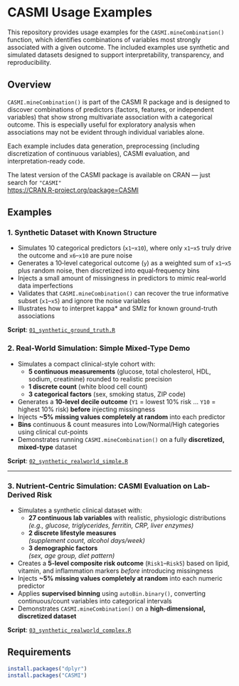 # CASMI Usage Examples

This repository provides usage examples for the `CASMI.mineCombination()` function, which identifies combinations of variables most strongly associated with a given outcome. The included examples use synthetic and simulated datasets designed to support interpretability, transparency, and reproducibility.

## Overview

`CASMI.mineCombination()` is part of the CASMI R package and is designed to discover combinations of predictors (factors, features, or independent variables) that show strong multivariate association with a categorical outcome. This is especially useful for exploratory analysis when associations may not be evident through individual variables alone.

Each example includes data generation, preprocessing (including discretization of continuous variables), CASMI evaluation, and interpretation-ready code.

The latest version of the CASMI package is available on CRAN — just search for `"CASMI"`  
https://CRAN.R-project.org/package=CASMI

## Examples

### 1. Synthetic Dataset with Known Structure

- Simulates 10 categorical predictors (`x1`–`x10`), where only `x1`–`x5` truly drive the outcome and `x6`–`x10` are pure noise  
- Generates a 10‐level categorical outcome (`y`) as a weighted sum of `x1`–`x5` plus random noise, then discretized into equal‐frequency bins  
- Injects a small amount of missingness in predictors to mimic real‐world data imperfections  
- Validates that `CASMI.mineCombination()` can recover the true informative subset (`x1`–`x5`) and ignore the noise variables  
- Illustrates how to interpret kappa* and SMIz for known ground-truth associations  

**Script**: [`01_synthetic_ground_truth.R`](./01_synthetic_ground_truth.R)

### 2. Real-World Simulation: Simple Mixed-Type Demo

- Simulates a compact clinical-style cohort with:  
  - **5 continuous measurements** (glucose, total cholesterol, HDL, sodium, creatinine) rounded to realistic precision  
  - **1 discrete count** (white blood cell count)  
  - **3 categorical factors** (sex, smoking status, ZIP code)  
- Generates a **10-level decile outcome** (`Y1` = lowest 10% risk … `Y10` = highest 10% risk) **before** injecting missingness  
- Injects **~5% missing values completely at random** into each predictor  
- **Bins** continuous & count measures into Low/Normal/High categories using clinical cut-points  
- Demonstrates running `CASMI.mineCombination()` on a fully **discretized, mixed-type** dataset  

**Script**: [`02_synthetic_realworld_simple.R`](./02_synthetic_realworld_simple.R)

---

### 3. Nutrient-Centric Simulation: CASMI Evaluation on Lab-Derived Risk

- Simulates a synthetic clinical dataset with:
  - **27 continuous lab variables** with realistic, physiologic distributions  
    *(e.g., glucose, triglycerides, ferritin, CRP, liver enzymes)*
  - **2 discrete lifestyle measures**  
    *(supplement count, alcohol days/week)*
  - **3 demographic factors**  
    *(sex, age group, diet pattern)*
- Creates a **5-level composite risk outcome** (`Risk1`–`Risk5`) based on lipid, vitamin, and inflammation markers *before* introducing missingness
- Injects **~5% missing values completely at random** into each numeric predictor
- Applies **supervised binning** using `autoBin.binary()`, converting continuous/count variables into categorical intervals
- Demonstrates `CASMI.mineCombination()` on a **high-dimensional, discretized dataset**

**Script**: [`03_synthetic_realworld_complex.R`](03_synthetic_realworld_complex.R)

## Requirements

```r
install.packages("dplyr")
install.packages("CASMI")

